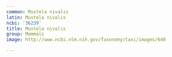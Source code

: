 ```yaml
---
common: Mustela nivalis
latin: Mustela nivalis
ncbi: '36239'
title: Mustela nivalis
group: Mammals
image: http://www.ncbi.nlm.nih.gov/Taxonomy/taxi/images/640

---
```

